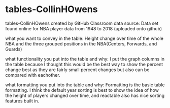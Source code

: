 # tables-CollinHOwens
tables-CollinHOwens created by GitHub Classroom
data source: Data set found online for NBA player data from 1948 to 2018 (uploaded onto github)

what you want to convey in the table: Height change over time of the whole NBA and the three grouped positions in the NBA(Centers, Forwards, and Guards)

what functionality you put into the table and why: I put the graph columns in the table because I thought this would be the best way to show
the percent change best as they are fairly small percent changes but also can be compared with eachother.

what formatting you put into the table and why: Formatting is the basic table formatting. I think the default year sorting is best to show the idea of how the
height of players changed over time, and reactable also has nice sorting features built in. 
